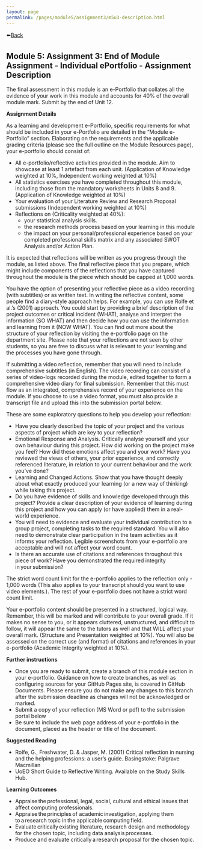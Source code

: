 ```yaml
---
layout: page
permalink: /pages/module5/assignment3/m5u3-description.html
---
```


⬅️[Back](/pages/module5.html)

## Module 5: Assignment 3: End of Module Assignment - Individual ePortfolio - Assignment Description

The final assessment in this module is an e-Portfolio that collates all the evidence of your work in this module and accounts for 40% of the overall module mark. Submit by the end of Unit 12.

**Assignment Details**

As a learning and development e-Portfolio, specific requirements for what should be included in your e-Portfolio are detailed in the “Module e-Portfolio” section. Elaborating on the requirements and the applicable grading criteria (please see the full outline on the Module Resources page), your e-portfolio should consist of:

- All e-portfolio/reflective activities provided in the module. Aim to showcase at least 1 artefact from each unit. (Application of Knowledge weighted at 10%, Independent working weighted at 10%)
- All statistics exercises you have completed throughout this module, including those from the mandatory worksheets in Units 8 and 9. (Application of Knowledge weighted at 10%)
- Your evaluation of your Literature Review and Research Proposal submissions (Independent working weighted at 10%)
- Reflections on (Criticality weighted at 40%):
    - your statistical analysis skills.
    - the research methods process based on your learning in this module
    - the impact on your personal/professional experience based on your completed professional skills matrix and any associated SWOT Analysis and/or Action Plan. 

It is expected that reflections will be written as you progress through the module, as listed above. The final reflective piece that you prepare, which might include components of the reflections that you have captured throughout the module is the piece which should be capped at 1,000 words.

You have the option of presenting your reflective piece as a video recording (with subtitles) or as written text. In writing the reflective content, some people find a diary-style approach helps. For example, you can use Rolfe et al.’s (2001) approach. You could start by providing a brief description of the project outcomes or critical incident (WHAT), analyse and interpret the information (SO WHAT) and then decide how you can use the information and learning from it (NOW WHAT). You can find out more about the structure of your reflection by visiting the e-portfolio page on the department site. Please note that your reflections are not seen by other students, so you are free to discuss what is relevant to your learning and the processes you have gone through.

If submitting a video reflection, remember that you will need to include comprehensive subtitles (in English). The video recording can consist of a series of video-logs recorded during the module, edited together to form a comprehensive video diary for final submission. Remember that this must flow as an integrated, comprehensive record of your experience on the module. If you choose to use a video format, you must also provide a transcript file and upload this into the submission portal below.

These are some exploratory questions to help you develop your reflection:
- Have you clearly described the topic of your project and the various aspects of project which are key to your reflection?
- Emotional Response and Analysis. Critically analyse yourself and your own behaviour during this project.  How did working on the project make you feel?  How did these emotions affect you and your work?  Have you reviewed the views of others, your prior experience, and correctly referenced literature, in relation to your current behaviour and the work you’ve done? 
- Learning and Changed Actions. Show that you have thought deeply about what exactly produced your learning (or a new way of thinking) while taking this project. 
- Do you have evidence of skills and knowledge developed through this project?  Provide a clear description of your evidence of learning during this project and how you can apply (or have applied) them in a real-world experience. 
- You will need to evidence and evaluate your individual contribution to a group project, completing tasks to the required standard.  You will also need to demonstrate clear participation in the team activities as it informs your reflection. Legible screenshots from your e-portfolio are acceptable and will not affect your word count. 
- Is there an accurate use of citations and references throughout this piece of work? Have you demonstrated the required integrity in your submission?

The strict word count limit for the e-portfolio applies to the reflection only - 1,000 words (This also applies to your transcript should you want to use video elements.).  The rest of your e-portfolio does not have a strict word count limit.

Your e-portfolio content should be presented in a structured, logical way. Remember, this will be marked and will contribute to your overall grade. If it makes no sense to you, or it appears cluttered, unstructured, and difficult to follow, it will appear the same to the tutors as well and that WILL affect your overall mark. (Structure and Presentation weighted at 10%). You will also be assessed on the correct use (and format) of citations and references in your e-portfolio (Academic Integrity weighted at 10%).

**Further instructions**
- Once you are ready to submit, create a branch of this module section in your e-portfolio. Guidance on how to create branches, as well as configuring sources for your GitHub Pages site, is covered in GitHub Documents. Please ensure you do not make any changes to this branch after the submission deadline as changes will not be acknowledged or marked.
- Submit a copy of your reflection (MS Word or pdf) to the submission portal below 
- Be sure to include the web page address of your e-portfolio in the document, placed as the header or title of the document.

**Suggested Reading**
- Rolfe, G., Freshwater, D. & Jasper, M. (2001) Critical reflection in nursing and the helping professions: a user’s guide. Basingstoke: Palgrave Macmillan
- UoEO Short Guide to Reflective Writing. Available on the Study Skills Hub.

**Learning Outcomes**
- Appraise the professional, legal, social, cultural and ethical issues that affect computing professionals.
- Appraise the principles of academic investigation, applying them to a research topic in the applicable computing field.
- Evaluate critically existing literature, research design and methodology for the chosen topic, including data analysis processes.
- Produce and evaluate critically a research proposal for the chosen topic.
